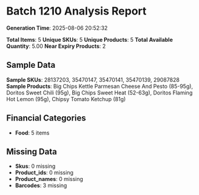 # Batch 1210 Analysis Report

**Generation Time**: 2025-08-06 20:52:32

**Total Items**: 5
**Unique SKUs**: 5
**Unique Products**: 5
**Total Available Quantity**: 5.00
**Near Expiry Products**: 2

## Sample Data
**Sample SKUs**: 28137203, 35470147, 35470141, 35470139, 29087828
**Sample Products**: Big Chips Kettle Parmesan Cheese And Pesto (85-95g), Doritos Sweet Chili (95g), Big Chips Sweet Heat (52-63g), Doritos Flaming Hot Lemon (95g), Chipsy Tomato Ketchup (81g)

## Financial Categories
- **Food**: 5 items

## Missing Data
- **Skus**: 0 missing
- **Product_ids**: 0 missing
- **Product_names**: 0 missing
- **Barcodes**: 3 missing
